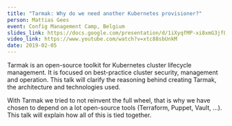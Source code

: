 ```yaml
---
title: "Tarmak: Why do we need another Kubernetes provisioner?"
person: Mattias Gees
event: Config Management Camp, Belgium 
slides_link: https://docs.google.com/presentation/d/1iXyqfMP-xi8xmG3jfLK_SH3cHIV0Holz9l2gZUwK0pY/edit?usp=drive_web&ouid=104879441920464330250
video_link: https://www.youtube.com/watch?v=xtc88sbUnkM
date: 2019-02-05
---
```


Tarmak is an open-source toolkit for Kubernetes cluster lifecycle management. It is focused on best-practice cluster security, management and operation. This talk will clarify the reasoning behind creating Tarmak, the architecture and technologies used.

With Tarmak we tried to not reinvent the full wheel, that is why we have chosen to depend on a lot open-source tools (Terraform, Puppet, Vault, …). This talk will explain how all of this is tied together.
